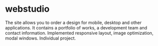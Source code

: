 # webstudio
The site allows you to order a design for mobile, desktop and other applications. It contains a portfolio of works, a development team and contact information. Implemented responsive layout, image optimization, modal windows. Individual project.
